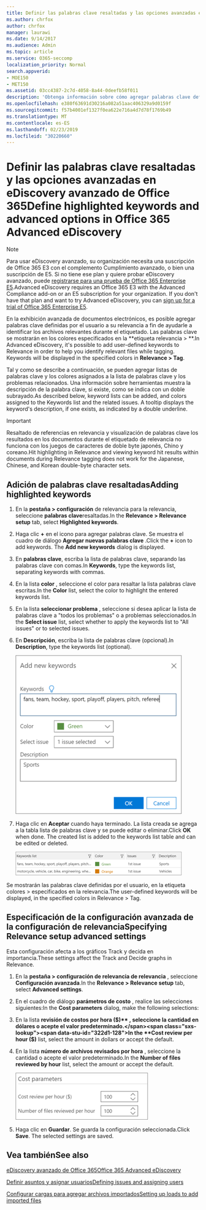 ```yaml
---
title: Definir las palabras clave resaltadas y las opciones avanzadas en eDiscovery avanzado de Office 365
ms.author: chrfox
author: chrfox
manager: laurawi
ms.date: 9/14/2017
ms.audience: Admin
ms.topic: article
ms.service: O365-seccomp
localization_priority: Normal
search.appverid:
- MOE150
- MET150
ms.assetid: 03cc4387-2c7d-4058-8a44-0deefb58f011
description: 'Obtenga información sobre cómo agregar palabras clave definidas por el usuario a relevancia para ayudarle a identificar los archivos relevantes mientras se etiquetan en Office 365 Advanced eDiscovery y para especificar los parámetros de costo.  '
ms.openlocfilehash: e380f63691d30216a082a51aac406329a9d0159f
ms.sourcegitcommit: f57b4001ef1327f0ea622e716a4d7d78f1769b49
ms.translationtype: MT
ms.contentlocale: es-ES
ms.lasthandoff: 02/23/2019
ms.locfileid: "30220660"
---
```

# <a name="define-highlighted-keywords-and-advanced-options-in-office-365-advanced-ediscovery"></a><span data-ttu-id="322d1-103">Definir las palabras clave resaltadas y las opciones avanzadas en eDiscovery avanzado de Office 365</span><span class="sxs-lookup"><span data-stu-id="322d1-103">Define highlighted keywords and advanced options in Office 365 Advanced eDiscovery</span></span>

> [!NOTE]
> <span data-ttu-id="322d1-p101">Para usar eDiscovery avanzado, su organización necesita una suscripción de Office 365 E3 con el complemento Cumplimiento avanzado, o bien una suscripción de E5. Si no tiene ese plan y quiere probar eDiscovery avanzado, puede [registrarse para una prueba de Office 365 Enterprise E5](https://go.microsoft.com/fwlink/p/?LinkID=698279).</span><span class="sxs-lookup"><span data-stu-id="322d1-p101">Advanced eDiscovery requires an Office 365 E3 with the Advanced Compliance add-on or an E5 subscription for your organization. If you don't have that plan and want to try Advanced eDiscovery, you can [sign up for a trial of Office 365 Enterprise E5](https://go.microsoft.com/fwlink/p/?LinkID=698279).</span></span> 
  
<span data-ttu-id="322d1-p102">En la exhibición avanzada de documentos electrónicos, es posible agregar palabras clave definidas por el usuario a su relevancia a fin de ayudarle a identificar los archivos relevantes durante el etiquetado. Las palabras clave se mostrarán en los colores especificados en la \*\*etiqueta relevancia \> \*\*.</span><span class="sxs-lookup"><span data-stu-id="322d1-p102">In Advanced eDiscovery, it's possible to add user-defined keywords to Relevance in order to help you identify relevant files while tagging. Keywords will be displayed in the specified colors in **Relevance \> Tag**.</span></span> 
  
<span data-ttu-id="322d1-p103">Tal y como se describe a continuación, se pueden agregar listas de palabras clave y los colores asignados a la lista de palabras clave y los problemas relacionados. Una información sobre herramientas muestra la descripción de la palabra clave, si existe, como se indica con un doble subrayado.</span><span class="sxs-lookup"><span data-stu-id="322d1-p103">As described below, keyword lists can be added, and colors assigned to the Keywords list and the related issues. A tooltip displays the keyword's description, if one exists, as indicated by a double underline.</span></span>
  
> [!IMPORTANT]
> <span data-ttu-id="322d1-110">Resaltado de referencias en relevancia y visualización de palabras clave los resultados en los documentos durante el etiquetado de relevancia no funciona con los juegos de caracteres de doble byte japonés, Chino y coreano.</span><span class="sxs-lookup"><span data-stu-id="322d1-110">Hit highlighting in Relevance and viewing keyword hit results within documents during Relevance tagging does not work for the Japanese, Chinese, and Korean double-byte character sets.</span></span> 
  
## <a name="adding-highlighted-keywords"></a><span data-ttu-id="322d1-111">Adición de palabras clave resaltadas</span><span class="sxs-lookup"><span data-stu-id="322d1-111">Adding highlighted keywords</span></span>

1. <span data-ttu-id="322d1-112">En la **pestaña \> configuración** de relevancia para la relevancia, seleccione **palabras clave**resaltadas.</span><span class="sxs-lookup"><span data-stu-id="322d1-112">In the **Relevance \> Relevance setup** tab, select **Highlighted keywords**.</span></span>
    
2. <span data-ttu-id="322d1-p104">Haga clic **+** en el icono para agregar palabras clave. Se muestra el cuadro de diálogo **Agregar nuevas palabras clave** .</span><span class="sxs-lookup"><span data-stu-id="322d1-p104">Click the **+** icon to add keywords. The **Add new keywords** dialog is displayed.</span></span> 
    
3. <span data-ttu-id="322d1-115">En **palabras clave**, escriba la lista de palabras clave, separando las palabras clave con comas.</span><span class="sxs-lookup"><span data-stu-id="322d1-115">In **Keywords**, type the keywords list, separating keywords with commas.</span></span> 
    
4. <span data-ttu-id="322d1-116">En la lista **color** , seleccione el color para resaltar la lista palabras clave escritas.</span><span class="sxs-lookup"><span data-stu-id="322d1-116">In the **Color** list, select the color to highlight the entered keywords list.</span></span> 
    
5. <span data-ttu-id="322d1-117">En la lista **seleccionar problema** , seleccione si desea aplicar la lista de palabras clave a "todos los problemas" o a problemas seleccionados.</span><span class="sxs-lookup"><span data-stu-id="322d1-117">In the **Select issue** list, select whether to apply the keywords list to "All issues" or to selected issues.</span></span> 
    
6. <span data-ttu-id="322d1-118">En **Descripción**, escriba la lista de palabras clave (opcional).</span><span class="sxs-lookup"><span data-stu-id="322d1-118">In **Description**, type the keywords list (optional).</span></span>
    
    ![Agregar nuevas palabras clave](media/1683a71f-0875-48fc-b4ef-01f3b0e8e8e9.png)
  
7. <span data-ttu-id="322d1-p105">Haga clic en **Aceptar** cuando haya terminado. La lista creada se agrega a la tabla lista de palabras clave y se puede editar o eliminar.</span><span class="sxs-lookup"><span data-stu-id="322d1-p105">Click **OK** when done. The created list is added to the keywords list table and can be edited or deleted.</span></span> 
    
    ![Lista de palabras clave de configuración de relevancia](media/a05d5ec0-8bde-470d-97e2-456b169281d6.png)
  
<span data-ttu-id="322d1-123">Se mostrarán las palabras clave definidas por el usuario, en la etiqueta colores \> especificados en la relevancia.</span><span class="sxs-lookup"><span data-stu-id="322d1-123">The user-defined keywords will be displayed, in the specified colors in Relevance \> Tag.</span></span> 
  
## <a name="specifying-relevance-setup-advanced-settings"></a><span data-ttu-id="322d1-124">Especificación de la configuración avanzada de la configuración de relevancia</span><span class="sxs-lookup"><span data-stu-id="322d1-124">Specifying Relevance setup advanced settings</span></span>

<span data-ttu-id="322d1-125">Esta configuración afecta a los gráficos Track y decida en importancia.</span><span class="sxs-lookup"><span data-stu-id="322d1-125">These settings affect the Track and Decide graphs in Relevance.</span></span>
  
1. <span data-ttu-id="322d1-126">En la **pestaña \> configuración de relevancia de relevancia** , seleccione **Configuración avanzada**.</span><span class="sxs-lookup"><span data-stu-id="322d1-126">In the **Relevance \> Relevance setup** tab, select **Advanced settings**.</span></span>
    
2. <span data-ttu-id="322d1-127">En el cuadro de diálogo **parámetros de costo** , realice las selecciones siguientes:</span><span class="sxs-lookup"><span data-stu-id="322d1-127">In the **Cost parameters** dialog, make the following selections:</span></span> 
    
1. <span data-ttu-id="322d1-128">En la lista **revisión de costos por hora ($)** , seleccione la cantidad en dólares o acepte el valor predeterminado.</span><span class="sxs-lookup"><span data-stu-id="322d1-128">In the **Cost review per hour ($)** list, select the amount in dollars or accept the default.</span></span> 
    
2. <span data-ttu-id="322d1-129">En la lista **número de archivos revisados por hora** , seleccione la cantidad o acepte el valor predeterminado.</span><span class="sxs-lookup"><span data-stu-id="322d1-129">In the **Number of files reviewed by hour** list, select the amount or accept the default.</span></span> 
    
    ![Parámetros de costo de configuración de relevancia](media/bab7b5b7-6297-4e7c-b0a6-ba5aa8b21787.png)
  
3. <span data-ttu-id="322d1-p106">Haga clic en **Guardar**. Se guarda la configuración seleccionada.</span><span class="sxs-lookup"><span data-stu-id="322d1-p106">Click **Save**. The selected settings are saved.</span></span>
    
## <a name="see-also"></a><span data-ttu-id="322d1-133">Vea también</span><span class="sxs-lookup"><span data-stu-id="322d1-133">See also</span></span>

[<span data-ttu-id="322d1-134">eDiscovery avanzado de Office 365</span><span class="sxs-lookup"><span data-stu-id="322d1-134">Office 365 Advanced eDiscovery</span></span>](office-365-advanced-ediscovery.md)
  
[<span data-ttu-id="322d1-135">Definir asuntos y asignar usuarios</span><span class="sxs-lookup"><span data-stu-id="322d1-135">Defining issues and assigning users</span></span>](define-issues-and-assign-users.md)
  
[<span data-ttu-id="322d1-136">Configurar cargas para agregar archivos importados</span><span class="sxs-lookup"><span data-stu-id="322d1-136">Setting up loads to add imported files</span></span>](set-up-loads-to-add-imported-files.md)

